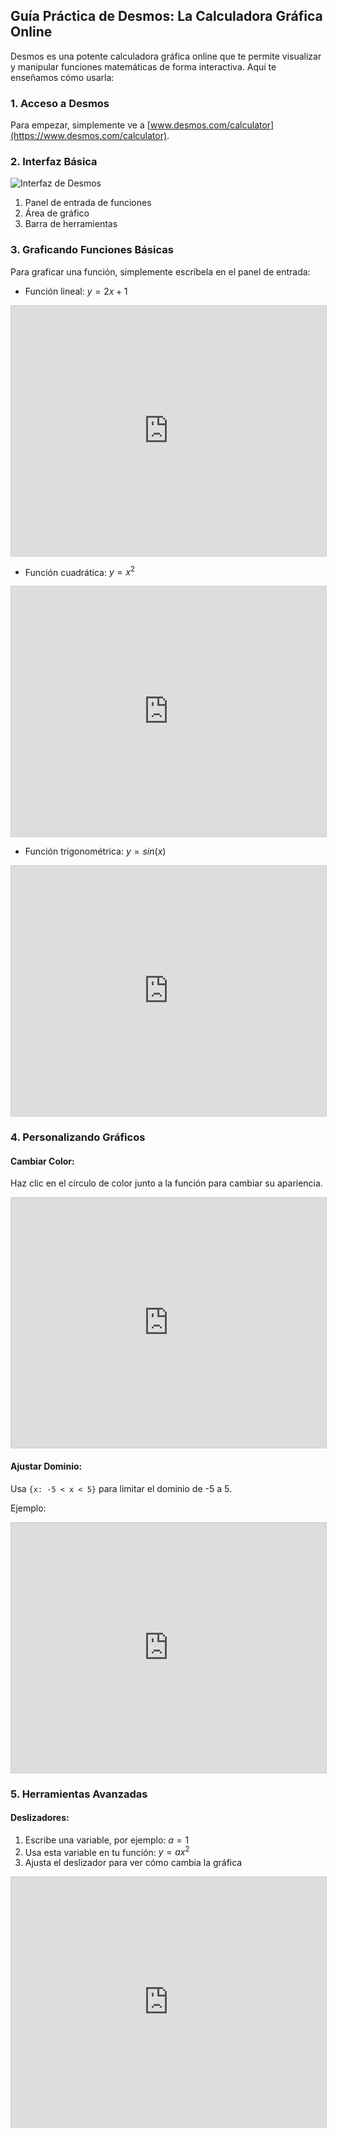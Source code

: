 <style>
.md-header__button.md-logo img{
    fill: currentcolor;
    display: block;
    height: 3rem;
    width: auto;
}
</style>

## Guía Práctica de Desmos: La Calculadora Gráfica Online

Desmos es una potente calculadora gráfica online que te permite visualizar y manipular funciones matemáticas de forma interactiva. Aquí te enseñamos cómo usarla:

### 1. Acceso a Desmos

Para empezar, simplemente ve a [www.desmos.com/calculator](https://www.desmos.com/calculator).

### 2. Interfaz Básica

![Interfaz de Desmos](https://i.imgur.com/XYZ123.png)

1. Panel de entrada de funciones
2. Área de gráfico
3. Barra de herramientas

### 3. Graficando Funciones Básicas

Para graficar una función, simplemente escríbela en el panel de entrada:

- Función lineal: $y = 2x + 1$

<iframe src="https://www.desmos.com/calculator/oohigveo5o?embed" width="100%" height="400px" style="border: 1px solid #ccc" frameborder=0></iframe>

- Función cuadrática: $y = x^2$

<iframe src="https://www.desmos.com/calculator/xtxoydftel?embed" width="100%" height="400px" style="border: 1px solid #ccc" frameborder=0></iframe>

- Función trigonométrica: $y = sin(x)$

<iframe src="https://www.desmos.com/calculator/wdcorscqjd?embed" width="100%" height="400px" style="border: 1px solid #ccc" frameborder=0></iframe>



### 4. Personalizando Gráficos

#### Cambiar Color:
Haz clic en el círculo de color junto a la función para cambiar su apariencia.

<iframe src="https://www.desmos.com/calculator/dhnavjb3sn" width="100%" height="400px" style="border: 1px solid #ccc" frameborder=0></iframe>


#### Ajustar Dominio:
Usa `{x: -5 < x < 5}` para limitar el dominio de -5 a 5.

Ejemplo:

<iframe src="https://www.desmos.com/calculator/vhhywdka3x" width="100%" height="400px" style="border: 1px solid #ccc" frameborder=0></iframe>

### 5. Herramientas Avanzadas

#### Deslizadores:
1. Escribe una variable, por ejemplo: $a = 1$
2. Usa esta variable en tu función: $y = ax^2$
3. Ajusta el deslizador para ver cómo cambia la gráfica

<iframe src="https://www.desmos.com/calculator/zfmvfcnub5" width="100%" height="400px" style="border: 1px solid #ccc" frameborder=0></iframe>




